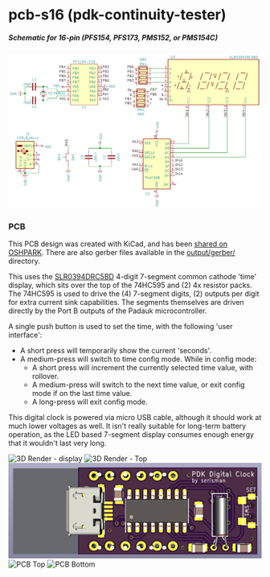 # pcb-s16 (pdk-continuity-tester)

##### Schematic for 16-pin (PFS154, PFS173, PMS152, or PMS154C)
![Schematic](https://github.com/serisman/pdk-digital-clock/blob/master/img/Schematic.png?raw=true)

### PCB

This PCB design was created with KiCad, and has been [shared on OSHPARK](https://oshpark.com/shared_projects/jvGgF1gC).
There are also gerber files available in the [output/gerber/](output/gerber/) directory.

This uses the [SLR0394DRC5BD](https://lcsc.com/product-detail/Led-Segment-Display_SUNLIGHT-SLR0394DRA5BD_C225902.html) 4-digit 7-segment common cathode 'time' display,
which sits over the top of the 74HC595 and (2) 4x resistor packs.
The 74HC595 is used to drive the (4) 7-segment digits, (2) outputs per digit for extra current sink capabilities.
The segments themselves are driven directly by the Port B outputs of the Padauk microcontroller.

A single push button is used to set the time, with the following 'user interface':
- A short press will temporarily show the current 'seconds'.
- A medium-press will switch to time config mode.  While in config mode:
  - A short press will increment the currently selected time value, with rollover.
  - A medium-press will switch to the next time value, or exit config mode if on the last time value.
  - A long-press will exit config mode. 

This digital clock is powered via micro USB cable, although it should work at much lower voltages as well.
It isn't really suitable for long-term battery operation, as the LED based 7-segment display consumes enough energy that it wouldn't last very long.

![3D Render - display](https://github.com/serisman/pdk-digital-clock/blob/master/img/3D%20Render%20-%20display.png?raw=true)
![3D Render - Top](https://github.com/serisman/pdk-digital-clock/blob/master/img/3D%20Render%20-%20Top.png?raw=true)
![3D Render - Bottom](https://github.com/serisman/pdk-digital-clock/blob/master/img/3D%20Render%20-%20Bottom.png?raw=true)
![PCB Top](https://github.com/serisman/pdk-digital-clock/blob/master/img/PCB%20-%20Top.png?raw=true)
![PCB Bottom](https://github.com/serisman/pdk-digital-clock/blob/master/img/PCB%20-%20Bottom.png?raw=true)
